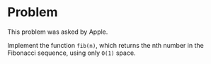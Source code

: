 # Problem

This problem was asked by Apple.

Implement the function `fib(n)`, which returns the nth number in the Fibonacci sequence, using only `O(1)` space.
